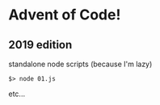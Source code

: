 # Advent of Code!
## 2019 edition

standalone node scripts (because I'm lazy)
```
$> node 01.js
````
etc...
